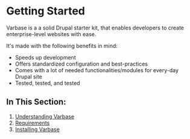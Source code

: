 # Getting Started

Varbase is a a solid Drupal starter kit, that enables developers to create enterprise-level websites with ease.

It's made with the following benefits in mind:

* Speeds up development
* Offers standardized configuration and best-practices
* Comes with a lot of needed functionalities/modules for every-day Drupal site
* Tested, tested, and tested

## In This Section:

1. [Understanding Varbase](understanding-varbase.md)
2. [Requirements](requirements.md)
3. [Installing Varbase](installing-varbase/)

